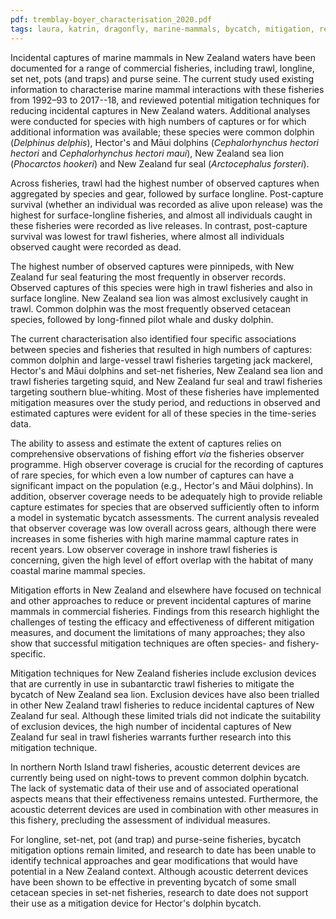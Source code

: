 ```yaml
---
pdf: tremblay-boyer_characterisation_2020.pdf
tags: laura, katrin, dragonfly, marine-mammals, bycatch, mitigation, report
---
```


Incidental captures of marine mammals in New Zealand waters have been documented for
a range of commercial fisheries, including trawl, longline, set net, pots (and traps)
and purse seine.  The current study used existing information to characterise  marine
mammal interactions with these fisheries from 1992–93 to 2017--18, and reviewed potential
mitigation techniques for reducing incidental captures in New Zealand waters. Additional analyses were
conducted for species with high numbers of captures or for which additional information was
available; these species were common dolphin (*Delphinus delphis*),
Hector's and Māui dolphins (*Cephalorhynchus hectori hectori* and *Cephalorhynchus hectori maui*),
New Zealand sea lion (*Phocarctos hookeri*) and New Zealand fur seal (*Arctocephalus forsteri*).

Across fisheries, trawl had the highest number of observed captures when aggregated by species and gear,
followed by surface longline. Post-capture survival (whether an individual was recorded as alive upon release)
was the highest for surface-longline fisheries, and almost all individuals caught in these fisheries were
recorded as live releases. In contrast, post-capture survival was lowest for trawl fisheries, where almost
all individuals observed caught were recorded as dead.

The highest number of observed captures were pinnipeds, with New Zealand fur seal featuring
the most frequently in observer records.
Observed captures of this species were high in trawl fisheries and also in surface longline.
New Zealand sea lion was almost exclusively caught in trawl. Common dolphin was the most frequently observed cetacean
species, followed by long-finned pilot whale and dusky dolphin.

The current characterisation also identified four specific associations between species and fisheries that
resulted in high numbers of captures: common dolphin and large-vessel trawl
fisheries targeting jack mackerel, Hector's and Māui dolphins and set-net fisheries,
New Zealand sea lion and trawl fisheries targeting squid, and
New Zealand fur seal and trawl fisheries targeting southern blue-whiting. Most of these fisheries
have implemented mitigation measures over the study period, and reductions in observed and estimated captures
were evident for all of these species in the time-series data.

The ability to assess and estimate the extent of captures relies on comprehensive observations of fishing
 effort *via* the fisheries observer programme. High observer coverage is crucial for the recording
 of captures of rare species, for which even a low number of captures can have
a significant impact on the population (e.g., Hector's and Māui dolphins).  In addition, observer coverage needs to be
adequately high to provide reliable capture estimates for species that are observed sufficiently often to inform a
model in systematic bycatch assessments. The current analysis revealed that  observer coverage was low overall
across gears, although there were increases in some fisheries with high marine mammal capture rates in recent years.
Low observer coverage in inshore trawl fisheries is concerning, given the high level of effort overlap with the habitat of
many coastal marine mammal species.

Mitigation efforts in New Zealand and elsewhere have focused on technical and
other approaches to reduce or prevent incidental captures of marine mammals in
commercial fisheries.  Findings from this
research highlight the challenges of testing the  efficacy and effectiveness of different mitigation measures, and
 document the limitations of many approaches; they also show that successful mitigation techniques are often
 species- and fishery-specific.

Mitigation techniques for New Zealand fisheries include exclusion devices that are currently in
use in subantarctic trawl fisheries to mitigate the bycatch of New Zealand sea lion.
Exclusion devices have also been trialled in other New Zealand trawl fisheries to reduce
incidental captures of New Zealand fur seal.  Although these limited trials did not indicate
the suitability of exclusion devices,
the high number of incidental captures of New Zealand fur seal in trawl fisheries
warrants further research into this mitigation technique.

In northern North Island trawl fisheries, acoustic deterrent devices are currently being used on night-tows to
prevent common dolphin bycatch.  The lack of systematic data of their use and of associated
operational aspects means that their effectiveness remains untested.  Furthermore, the acoustic deterrent devices
are  used in combination with other measures in this fishery, precluding the assessment of individual measures.

For longline, set-net, pot (and trap) and purse-seine fisheries, bycatch mitigation options remain limited, and
research to date has been unable to identify technical approaches and gear modifications that would have potential
in a New Zealand context. Although acoustic deterrent devices have been shown to be effective in preventing
bycatch of some small cetacean species in set-net fisheries, research to date does not support their use as a mitigation
device for Hector's dolphin bycatch.
